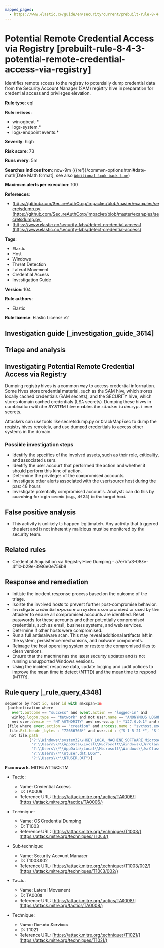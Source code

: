 ```yaml
---
mapped_pages:
  - https://www.elastic.co/guide/en/security/current/prebuilt-rule-8-4-3-potential-remote-credential-access-via-registry.html
---
```


# Potential Remote Credential Access via Registry [prebuilt-rule-8-4-3-potential-remote-credential-access-via-registry]

Identifies remote access to the registry to potentially dump credential data from the Security Account Manager (SAM) registry hive in preparation for credential access and privileges elevation.

**Rule type**: eql

**Rule indices**:

* winlogbeat-*
* logs-system.*
* logs-endpoint.events.*

**Severity**: high

**Risk score**: 73

**Runs every**: 5m

**Searches indices from**: now-9m ({{ref}}/common-options.html#date-math[Date Math format], see also [`Additional look-back time`](docs-content://solutions/security/detect-and-alert/create-detection-rule.md#rule-schedule))

**Maximum alerts per execution**: 100

**References**:

* [https://github.com/SecureAuthCorp/impacket/blob/master/examples/secretsdump.py](https://github.com/SecureAuthCorp/impacket/blob/master/examples/secretsdump.py)
* [https://www.elastic.co/security-labs/detect-credential-access](https://www.elastic.co/security-labs/detect-credential-access)

**Tags**:

* Elastic
* Host
* Windows
* Threat Detection
* Lateral Movement
* Credential Access
* Investigation Guide

**Version**: 104

**Rule authors**:

* Elastic

**Rule license**: Elastic License v2

## Investigation guide [_investigation_guide_3614]

## Triage and analysis

## Investigating Potential Remote Credential Access via Registry

Dumping registry hives is a common way to access credential information. Some hives store credential material, such as the SAM hive, which stores locally cached credentials (SAM secrets), and the SECURITY hive, which stores domain cached credentials (LSA secrets). Dumping these hives in combination with the SYSTEM hive enables the attacker to decrypt these secrets.

Attackers can use tools like secretsdump.py or CrackMapExec to dump the registry hives remotely, and use dumped credentials to access other systems in the domain.

### Possible investigation steps

- Identify the specifics of the involved assets, such as their role, criticality, and associated users.
- Identify the user account that performed the action and whether it should perform this kind of action.
- Determine the privileges of the compromised accounts.
- Investigate other alerts associated with the user/source host during the past 48 hours.
- Investigate potentially compromised accounts. Analysts can do this by searching for login events (e.g., 4624) to the target host.

## False positive analysis

- This activity is unlikely to happen legitimately. Any activity that triggered the alert and is not inherently malicious must be monitored by the security team.

## Related rules

- Credential Acquisition via Registry Hive Dumping - a7e7bfa3-088e-4f13-b29e-3986e0e756b8

## Response and remediation

- Initiate the incident response process based on the outcome of the triage.
- Isolate the involved hosts to prevent further post-compromise behavior.
- Investigate credential exposure on systems compromised or used by the attacker to ensure all compromised accounts are identified. Reset passwords for these accounts and other potentially compromised credentials, such as email, business systems, and web services.
- Determine if other hosts were compromised.
- Run a full antimalware scan. This may reveal additional artifacts left in the system, persistence mechanisms, and malware components.
- Reimage the host operating system or restore the compromised files to clean versions.
- Ensure that the machine has the latest security updates and is not running unsupported Windows versions.
- Using the incident response data, update logging and audit policies to improve the mean time to detect (MTTD) and the mean time to respond (MTTR).

## Rule query [_rule_query_4348]

```js
sequence by host.id, user.id with maxspan=1m
 [authentication where
   event.outcome == "success" and event.action == "logged-in" and
   winlog.logon.type == "Network" and not user.name == "ANONYMOUS LOGON" and
   not user.domain == "NT AUTHORITY" and source.ip != "127.0.0.1" and source.ip !="::1"]
 [file where event.action == "creation" and process.name : "svchost.exe" and
  file.Ext.header_bytes : "72656766*" and user.id : ("S-1-5-21-*", "S-1-12-1-*") and file.size >= 30000 and
  not file.path :
           ("?:\\Windows\\system32\\HKEY_LOCAL_MACHINE_SOFTWARE_Microsoft_*.registry",
            "?:\\Users\\*\\AppData\\Local\\Microsoft\\Windows\\UsrClass.dat.LOG?",
            "?:\\Users\\*\\AppData\\Local\\Microsoft\\Windows\\UsrClass.dat",
            "?:\\Users\\*\\ntuser.dat.LOG?",
            "?:\\Users\\*\\NTUSER.DAT")]
```

**Framework**: MITRE ATT&CKTM

* Tactic:

    * Name: Credential Access
    * ID: TA0006
    * Reference URL: [https://attack.mitre.org/tactics/TA0006/](https://attack.mitre.org/tactics/TA0006/)

* Technique:

    * Name: OS Credential Dumping
    * ID: T1003
    * Reference URL: [https://attack.mitre.org/techniques/T1003/](https://attack.mitre.org/techniques/T1003/)

* Sub-technique:

    * Name: Security Account Manager
    * ID: T1003.002
    * Reference URL: [https://attack.mitre.org/techniques/T1003/002/](https://attack.mitre.org/techniques/T1003/002/)

* Tactic:

    * Name: Lateral Movement
    * ID: TA0008
    * Reference URL: [https://attack.mitre.org/tactics/TA0008/](https://attack.mitre.org/tactics/TA0008/)

* Technique:

    * Name: Remote Services
    * ID: T1021
    * Reference URL: [https://attack.mitre.org/techniques/T1021/](https://attack.mitre.org/techniques/T1021/)



